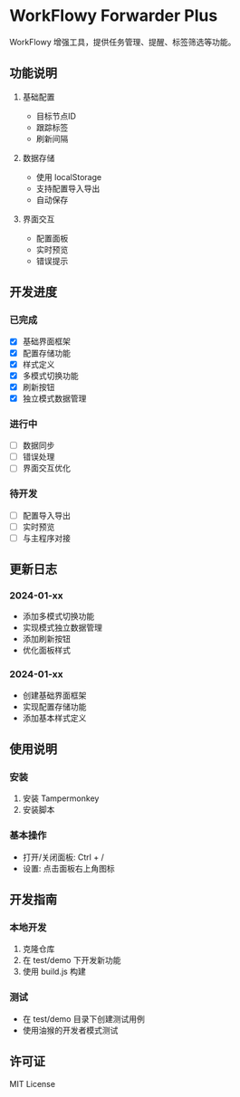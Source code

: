 # WorkFlowy Forwarder Plus

WorkFlowy 增强工具，提供任务管理、提醒、标签筛选等功能。

## 功能说明

1. 基础配置
   - 目标节点ID
   - 跟踪标签
   - 刷新间隔

2. 数据存储
   - 使用 localStorage
   - 支持配置导入导出
   - 自动保存

3. 界面交互
   - 配置面板
   - 实时预览
   - 错误提示

## 开发进度

### 已完成
- [x] 基础界面框架
- [x] 配置存储功能
- [x] 样式定义
- [x] 多模式切换功能
- [x] 刷新按钮
- [x] 独立模式数据管理

### 进行中
- [ ] 数据同步
- [ ] 错误处理
- [ ] 界面交互优化

### 待开发
- [ ] 配置导入导出
- [ ] 实时预览
- [ ] 与主程序对接

## 更新日志

### 2024-01-xx
- 添加多模式切换功能
- 实现模式独立数据管理
- 添加刷新按钮
- 优化面板样式

### 2024-01-xx
- 创建基础界面框架
- 实现配置存储功能
- 添加基本样式定义

## 使用说明

### 安装
1. 安装 Tampermonkey
2. 安装脚本

### 基本操作
- 打开/关闭面板: Ctrl + /
- 设置: 点击面板右上角图标

## 开发指南

### 本地开发
1. 克隆仓库
2. 在 test/demo 下开发新功能
3. 使用 build.js 构建

### 测试
- 在 test/demo 目录下创建测试用例
- 使用油猴的开发者模式测试

## 许可证
MIT License
